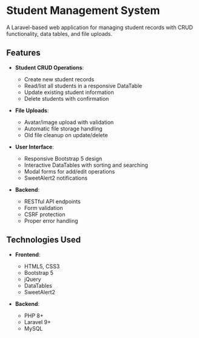 # Student Management System

A Laravel-based web application for managing student records with CRUD functionality, data tables, and file uploads.



## Features

- **Student CRUD Operations**:
  - Create new student records
  - Read/list all students in a responsive DataTable
  - Update existing student information
  - Delete students with confirmation

- **File Uploads**:
  - Avatar/image upload with validation
  - Automatic file storage handling
  - Old file cleanup on update/delete

- **User Interface**:
  - Responsive Bootstrap 5 design
  - Interactive DataTables with sorting and searching
  - Modal forms for add/edit operations
  - SweetAlert2 notifications

- **Backend**:
  - RESTful API endpoints
  - Form validation
  - CSRF protection
  - Proper error handling

## Technologies Used

- **Frontend**:
  - HTML5, CSS3
  - Bootstrap 5
  - jQuery
  - DataTables
  - SweetAlert2

- **Backend**:
  - PHP 8+
  - Laravel 9+
  - MySQL

